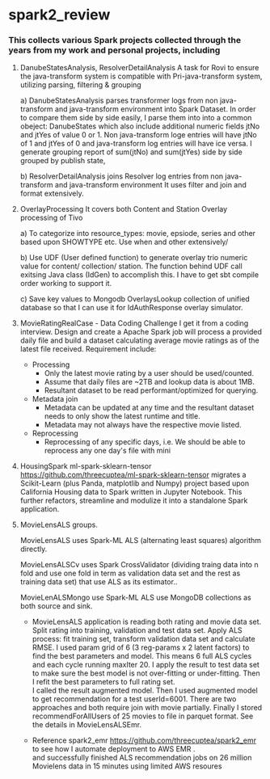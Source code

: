 # spark2_review

### This collects various Spark projects collected through the years from my work and personal projects, including


   1. DanubeStatesAnalysis, ResolverDetailAnalysis
      A task for Rovi to ensure the java-transform system is compatible with Pri-java-transform system, utilizing
      parsing, filtering & grouping
        
       a) DanubeStatesAnalysis parses transformer logs from non java-transform and java-transform environment into
          Spark Dataset.  In order to compare them side by side easily, I parse them into into a common obeject:
          DanubeStates which also include additional numeric fields jtNo and jtYes of value 0 or 1. Non java-transform
          loge entries will have jtNo of 1 and jtYes of 0 and java-transform log entries will have ice versa. I
          generate grouping report of sum(jtNo) and sum(jtYes) side by side grouped by publish state,
          
       b) ResolverDetailAnalysis joins Resolver log entries from non java-transform and java-transform environment
          It uses filter and join and format extensively. 
         
   2. OverlayProcessing 
      It covers both Content and Station Overlay processing of Tivo
       
       a) To categorize into resource_types: movie, epsiode, series and other based upon SHOWTYPE etc. Use when
          and other extensively/
          
       b) Use UDF (User defined function) to generate overlay trio numeric value for content/ collection/ station.
          The function behind UDF call exitsing Java class (IdGen) to accomplish this. I have to get sbt compile
          order working to support it.
             
       c) Save key values to Mongodb OverlaysLookup collection of unified database so that I can use it
          for IdAuthResponse overlay simulator.   
       
   3. MovieRatingRealCase - Data Coding Challenge
      I get it from a coding interview. Design and create a Apache Spark job will process a provided daily file 
      and build a dataset calculating average movie ratings as of the latest file received.  Requirement include:
      
      - Processing
        - Only the latest movie rating by a user should be used/counted.
        - Assume that daily files are ~2TB and lookup data is about 1MB.
        - Resultant dataset to be read performant/optimized for querying.
      - Metadata join
        - Metadata can be updated at any time and the resultant dataset needs to only show the latest runtime and title.
        - Metadata may not always have the respective movie listed.
      - Reprocessing
        - Reprocessing of any specific days, i.e. We should be able to reprocess any one day's file with mini
          
   4. HousingSpark
      ml-spark-sklearn-tensor https://github.com/threecuptea/ml-spark-sklearn-tensor migrates a Scikit-Learn 
      (plus Panda, matplotlib and Numpy) project based upon California Housing data to Spark written in Jupyter 
      Notebook.   This further refactors, streamline and modulize it into a standalone Spark application.
      
   5. MovieLensALS groups.
   
      MovieLensALS uses Spark-ML ALS (alternating least squares) algorithm directly.
      
      MovieLensALSCv uses Spark CrossValidator (dividing traing data into n fold and use one fold in term as 
      validation data set and the rest as training data set) that use ALS as its estimator..
      
      MovieLenALSMongo use Spark-ML ALS use MongoDB collections as both source and sink.
      
      - MovieLensALS application is reading both rating and movie data set.  Split rating into training, validation 
        and test data set. Apply ALS process: fit training set, transform validation data set and calculate RMSE. 
        I used param grid of 6 (3 reg-params x 2 latent factors) to find the best parameters and model.
        This means 6 full ALS cycles and each cycle running maxIter 20.  I apply the result to test data set to make 
        sure the best model is not over-fitting or under-fitting.  Then I refit the best parameters to full rating set.       
        I called the result augmented model.  Then I used augmented model to get recommendation for a test userId=6001.
        There are two approaches and both require join with movie partially.  Finally I stored 
        recommendForAllUsers of 25 movies to file in parquet format.  See the details in MovieLensALSEmr. 
        
      - Reference spark2_emr https://github.com/threecuptea/spark2_emr to see how I automate deployment to AWS EMR .  
        and successfully finished ALS recommendation jobs on 26 million Movielens data in 15 minutes 
        using limited AWS resoures
      
        
      
      
      
   
      
          
         
        


